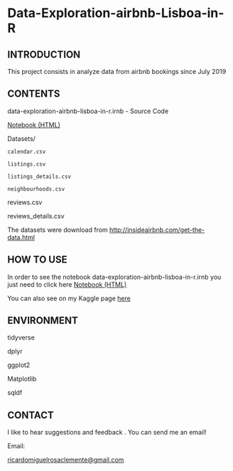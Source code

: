 # Data-Exploration-airbnb-Lisboa-in-R

## **INTRODUCTION**

This project consists in analyze data from airbnb bookings since July 2019
        
        



## **CONTENTS**

data-exploration-airbnb-lisboa-in-r.irnb - Source Code

[Notebook (HTML)](https://ric-clemente.github.io/Data-Exploration-airbnb-Lisboa-in-R/data-exploration-airbnb-lisboa-in-r.html) 



Datasets/

	calendar.csv
	
	listings.csv
	
	listings_details.csv
	
	neighbourhoods.csv
  
  reviews.csv
  
  reviews_details.csv
  
  
  The datasets were download from http://insideairbnb.com/get-the-data.html      
        



## **HOW TO USE**

In order to see the notebook data-exploration-airbnb-lisboa-in-r.irnb you just need to click here [Notebook (HTML)](https://ric-clemente.github.io/Data-Exploration-airbnb-Lisboa-in-R/data-exploration-airbnb-lisboa-in-r.html) 

You can also see on my Kaggle page [here](https://www.kaggle.com/ricrose/data-exploration-airbnb-lisboa-in-r)


        



## **ENVIRONMENT**

tidyverse

dplyr

ggplot2

Matplotlib

sqldf

        
        




## **CONTACT**

I like to hear suggestions and feedback . You can send me an email!

Email:

ricardomiguelrosaclemente@gmail.com
